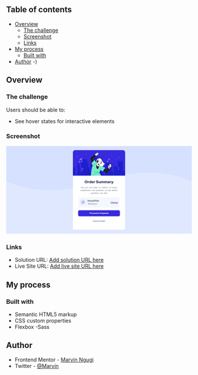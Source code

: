 
## Table of contents

- [Overview](#overview)
  - [The challenge](#the-challenge)
  - [Screenshot](#screenshot)
  - [Links](#links)
- [My process](#my-process)
  - [Built with](#built-with)
- [Author](#author)
-)



## Overview

### The challenge

Users should be able to:

- See hover states for interactive elements

### Screenshot

![](https://github.com/phoenix-mkay/FrontendMentor-Challenges/blob/master/order-summary-component/images/screenshot.png)


### Links

- Solution URL: [Add solution URL here](https://github.com/phoenix-mkay/FrontendMentor-Challenges/tree/master/order-summary-component)
- Live Site URL: [Add live site URL here](https://peaceful-swartz-67f3f5.netlify.app/)

## My process

### Built with

- Semantic HTML5 markup
- CSS custom properties
- Flexbox
-Sass


## Author
- Frontend Mentor - [Marvin Ngugi](https://www.frontendmentor.io/profile/phoenix-mkay)
- Twitter - [@Marvin](https://www.twitter.com/Marvin00199204)
